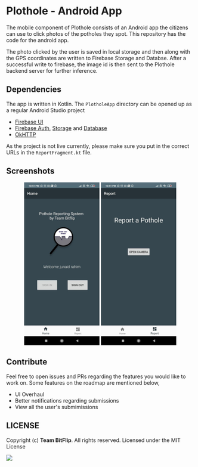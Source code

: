 # Plothole - Android App

The mobile component of Plothole consists of an Android app the citizens can use to click photos of the potholes they spot. This repository has the
code for the android app.

The photo clicked by the user is saved in local storage and then along with the GPS coordinates are written to Firebase Storage and Databse. After a successful write to firebase, the image id is then sent to the Plothole backend server for further inference.

## Dependencies

The app is written in Kotlin. The `PlotholeApp` directory can be opened up as a regular Android Studio project

* [Firebase UI](https://firebase.google.com/docs/android/setup)
* [Firebase Auth](https://firebase.google.com/docs/auth), [Storage](https://firebase.google.com/docs/storage) and [Database](https://firebase.google.com/docs/database)
* [OkHTTP](https://square.github.io/okhttp/)

As the project is not live currently, please make sure you put in the correct URLs in the `ReportFragment.kt` file.

## Screenshots

<p align="center">
<img src="screenshots/a.jpg" width="40%">
<img src="screenshots/b.jpg" width="40%">
</p>

## Contribute

Feel free to open issues and PRs regarding the features you would like to work on. Some features on the roadmap are mentioned below,

* UI Overhaul
* Better notifications regarding submissions
* View all the user's submimissions

## LICENSE
Copyright (c) **Team BitFlip**. All rights reserved. Licensed under the MIT License

[![](https://img.shields.io/github/license/junaidrahim/desiresalesportal?style=for-the-badge)](LICENSE)